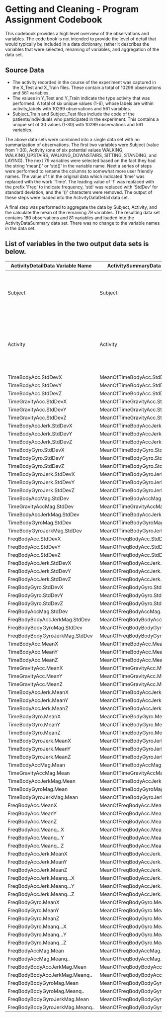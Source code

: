 # Getting and Cleaning - Program Assignment Codebook

This codebook provides a high level overview of the observations and variables.  The code book is not intended to provide the level of detail that would typically be included in a data dictionary, rather it describes the variables that were selected, renaming of variables, and aggregation of the data set.

## Source Data
* The activity recorded in the course of the experiment was captured in the X_Test and X_Train files.  These contain a total of 10299 observations and 561 variables.
* The values in Y_Test and Y_Train indicate the type activity that was performed.  A total of six unique values (1-6), whose labels are within activity_labels with 10299 observations and 561 variables.
* Subject_Train and Subject_Test files include the code of the patients/individuals who participated in the experiment.  This contains a unique set of 30 values (1-30) with 10299 observations and 561 variables.

The above data sets were combined into a single data set with no summarization of observations.  The first two variables were Subject (value from 1-30), Activity (one of six potential values WALKING, WALKING_UPSTAIRS, WALKING_DOWNSTAIRS, SITTING, STANDING, and LAYING).  The next 79 variables were selected based on the fact they had the string 'mean()' or 'std()' in the variable name.  Next a series of steps were performed to rename the columns to somewhat more user friendly names.  The value of t in the original data which indicated 'time' was replaced with the work 'Time'.  The leading value of 'f' was replaced with the prefix 'Freq' to indicate frequency, 'std' was replaced with 'StdDev' for standard deviation, and the '()' characters were removed.  The output of these steps were loaded into the ActivityDataDetail data set.

A final step was performed to aggregate the data by Subject, Activity, and the calculate the mean of the remaining 79 variables.  The resulting data set contains 180 observations and 81 variables and loaded into the ActivityDataSummary data set.  There was no change to the variable names in the data set.

## List of variables in the two output data sets is below.

ActivityDetailData Variable Name | ActivitySummaryData Variable Name | Notes
-------------------------------- | --------------------------------- | -----
Subject | Subject | Values from 1-30, indicating the identity of the subject.
Activity | Activity | Values from 1-6, indicating the type of activity performed.  See description above.
TimeBodyAcc.StdDevX | MeanOfTimeBodyAcc.StdDevX | 
TimeBodyAcc.StdDevY | MeanOfTimeBodyAcc.StdDevY | 
TimeBodyAcc.StdDevZ | MeanOfTimeBodyAcc.StdDevZ | 
TimeGravityAcc.StdDevX | MeanOfTimeGravityAcc.StdDevX | 
TimeGravityAcc.StdDevY | MeanOfTimeGravityAcc.StdDevY | 
TimeGravityAcc.StdDevZ | MeanOfTimeGravityAcc.StdDevZ | 
TimeBodyAccJerk.StdDevX | MeanOfTimeBodyAccJerk.StdDevX | 
TimeBodyAccJerk.StdDevY | MeanOfTimeBodyAccJerk.StdDevY | 
TimeBodyAccJerk.StdDevZ | MeanOfTimeBodyAccJerk.StdDevZ | 
TimeBodyGyro.StdDevX | MeanOfTimeBodyGyro.StdDevX | 
TimeBodyGyro.StdDevY | MeanOfTimeBodyGyro.StdDevY | 
TimeBodyGyro.StdDevZ | MeanOfTimeBodyGyro.StdDevZ | 
TimeBodyGyroJerk.StdDevX | MeanOfTimeBodyGyroJerk.StdDevX | 
TimeBodyGyroJerk.StdDevY | MeanOfTimeBodyGyroJerk.StdDevY | 
TimeBodyGyroJerk.StdDevZ | MeanOfTimeBodyGyroJerk.StdDevZ | 
TimeBodyAccMag.StdDev | MeanOfTimeBodyAccMag.StdDev | 
TimeGravityAccMag.StdDev | MeanOfTimeGravityAccMag.StdDev | 
TimeBodyAccJerkMag.StdDev | MeanOfTimeBodyAccJerkMag.StdDev | 
TimeBodyGyroMag.StdDev | MeanOfTimeBodyGyroMag.StdDev | 
TimeBodyGyroJerkMag.StdDev | MeanOfTimeBodyGyroJerkMag.StdDev | 
FreqBodyAcc.StdDevX | MeanOfFreqBodyAcc.StdDevX | 
FreqBodyAcc.StdDevY | MeanOfFreqBodyAcc.StdDevY | 
FreqBodyAcc.StdDevZ | MeanOfFreqBodyAcc.StdDevZ | 
FreqBodyAccJerk.StdDevX | MeanOfFreqBodyAccJerk.StdDevX | 
FreqBodyAccJerk.StdDevY | MeanOfFreqBodyAccJerk.StdDevY | 
FreqBodyAccJerk.StdDevZ | MeanOfFreqBodyAccJerk.StdDevZ | 
FreqBodyGyro.StdDevX | MeanOfFreqBodyGyro.StdDevX | 
FreqBodyGyro.StdDevY | MeanOfFreqBodyGyro.StdDevY | 
FreqBodyGyro.StdDevZ | MeanOfFreqBodyGyro.StdDevZ | 
FreqBodyAccMag.StdDev | MeanOfFreqBodyAccMag.StdDev | 
FreqBodyBodyAccJerkMag.StdDev | MeanOfFreqBodyBodyAccJerkMag.StdDev | 
FreqBodyBodyGyroMag.StdDev | MeanOfFreqBodyBodyGyroMag.StdDev | 
FreqBodyBodyGyroJerkMag.StdDev | MeanOfFreqBodyBodyGyroJerkMag.StdDev | 
TimeBodyAcc.MeanX | MeanOfTimeBodyAcc.MeanX | 
TimeBodyAcc.MeanY | MeanOfTimeBodyAcc.MeanY | 
TimeBodyAcc.MeanZ | MeanOfTimeBodyAcc.MeanZ | 
TimeGravityAcc.MeanX | MeanOfTimeGravityAcc.MeanX | 
TimeGravityAcc.MeanY | MeanOfTimeGravityAcc.MeanY | 
TimeGravityAcc.MeanZ | MeanOfTimeGravityAcc.MeanZ | 
TimeBodyAccJerk.MeanX | MeanOfTimeBodyAccJerk.MeanX | 
TimeBodyAccJerk.MeanY | MeanOfTimeBodyAccJerk.MeanY | 
TimeBodyAccJerk.MeanZ | MeanOfTimeBodyAccJerk.MeanZ | 
TimeBodyGyro.MeanX | MeanOfTimeBodyGyro.MeanX | 
TimeBodyGyro.MeanY | MeanOfTimeBodyGyro.MeanY | 
TimeBodyGyro.MeanZ | MeanOfTimeBodyGyro.MeanZ | 
TimeBodyGyroJerk.MeanX | MeanOfTimeBodyGyroJerk.MeanX | 
TimeBodyGyroJerk.MeanY | MeanOfTimeBodyGyroJerk.MeanY | 
TimeBodyGyroJerk.MeanZ | MeanOfTimeBodyGyroJerk.MeanZ | 
TimeBodyAccMag.Mean | MeanOfTimeBodyAccMag.Mean | 
TimeGravityAccMag.Mean | MeanOfTimeGravityAccMag.Mean | 
TimeBodyAccJerkMag.Mean | MeanOfTimeBodyAccJerkMag.Mean | 
TimeBodyGyroMag.Mean | MeanOfTimeBodyGyroMag.Mean | 
TimeBodyGyroJerkMag.Mean | MeanOfTimeBodyGyroJerkMag.Mean | 
FreqBodyAcc.MeanX | MeanOfFreqBodyAcc.MeanX | 
FreqBodyAcc.MeanY | MeanOfFreqBodyAcc.MeanY | 
FreqBodyAcc.MeanZ | MeanOfFreqBodyAcc.MeanZ | 
FreqBodyAcc.Meanq...X | MeanOfFreqBodyAcc.Meanq...X | 
FreqBodyAcc.Meanq...Y | MeanOfFreqBodyAcc.Meanq...Y | 
FreqBodyAcc.Meanq...Z | MeanOfFreqBodyAcc.Meanq...Z | 
FreqBodyAccJerk.MeanX | MeanOfFreqBodyAccJerk.MeanX | 
FreqBodyAccJerk.MeanY | MeanOfFreqBodyAccJerk.MeanY | 
FreqBodyAccJerk.MeanZ | MeanOfFreqBodyAccJerk.MeanZ | 
FreqBodyAccJerk.Meanq...X | MeanOfFreqBodyAccJerk.Meanq...X | 
FreqBodyAccJerk.Meanq...Y | MeanOfFreqBodyAccJerk.Meanq...Y | 
FreqBodyAccJerk.Meanq...Z | MeanOfFreqBodyAccJerk.Meanq...Z | 
FreqBodyGyro.MeanX | MeanOfFreqBodyGyro.MeanX | 
FreqBodyGyro.MeanY | MeanOfFreqBodyGyro.MeanY | 
FreqBodyGyro.MeanZ | MeanOfFreqBodyGyro.MeanZ | 
FreqBodyGyro.Meanq...X | MeanOfFreqBodyGyro.Meanq...X | 
FreqBodyGyro.Meanq...Y | MeanOfFreqBodyGyro.Meanq...Y | 
FreqBodyGyro.Meanq...Z | MeanOfFreqBodyGyro.Meanq...Z | 
FreqBodyAccMag.Mean | MeanOfFreqBodyAccMag.Mean | 
FreqBodyAccMag.Meanq.. | MeanOfFreqBodyAccMag.Meanq.. | 
FreqBodyBodyAccJerkMag.Mean | MeanOfFreqBodyBodyAccJerkMag.Mean | 
FreqBodyBodyAccJerkMag.Meanq.. | MeanOfFreqBodyBodyAccJerkMag.Meanq.. | 
FreqBodyBodyGyroMag.Mean | MeanOfFreqBodyBodyGyroMag.Mean | 
FreqBodyBodyGyroMag.Meanq.. | MeanOfFreqBodyBodyGyroMag.Meanq.. | 
FreqBodyBodyGyroJerkMag.Mean | MeanOfFreqBodyBodyGyroJerkMag.Mean | 
FreqBodyBodyGyroJerkMag.Meanq.. | MeanOfFreqBodyBodyGyroJerkMag.Meanq.. | 